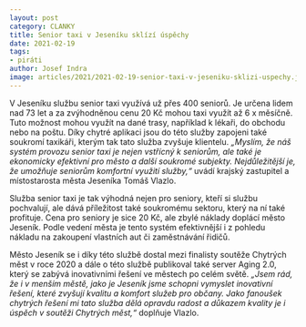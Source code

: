 ```yaml
---
layout: post
category: CLANKY
title: Senior taxi v Jeseníku sklízí úspěchy
date: 2021-02-19
tags: 
- piráti
author: Josef Indra
image: articles/2021/2021-02-19-senior-taxi-v-jeseniku-sklizi-uspechy.jpg  #751x422 pixelu
---
```

V Jeseníku službu senior taxi využívá už přes 400 seniorů. Je určena lidem nad 73 let a za zvýhodněnou cenu 20 Kč mohou taxi využít až 6 x měsíčně. Tuto možnost mohou využít na dané trasy, například k  lékaři, do obchodu nebo na poštu. Díky chytré aplikaci jsou do této služby zapojeni také soukromí taxikáři, kterým tak tato služba zvyšuje klientelu. *„Myslím, že náš systém provozu senior taxi je nejen vstřícný k seniorům, ale také je ekonomicky efektivní pro město a další soukromé subjekty. Nejdůležitější je, že umožňuje seniorům komfortní využití služby,“* uvádí krajský zastupitel a místostarosta města Jeseníka Tomáš Vlazlo. 
 
Služba senior taxi je tak výhodná nejen pro seniory, kteří si službu pochvalují, ale dává příležitost také soukromému sektoru, který na ní také profituje. Cena pro seniory je sice 20 Kč, ale zbylé náklady doplácí město Jeseník. Podle vedení města je tento systém efektivnější i z pohledu nákladu na zakoupení vlastních aut či zaměstnávání řidičů. 
 
Město Jeseník se i díky této službě dostal mezi finalisty soutěže Chytrých měst v roce 2020 a dále o této službě publikoval také server Aging 2.0, který se zabývá inovativními řešení ve městech po celém světě. *„Jsem rád, že i v menším městě, jako je Jeseník jsme schopni vymyslet inovativní řešení, které zvyšují kvalitu a komfort služeb pro občany. Jako fanoušek chytrých řešení mi tato služba dělá opravdu radost a důkazem kvality je i úspěch v soutěži Chytrých měst,“* doplňuje Vlazlo. 

